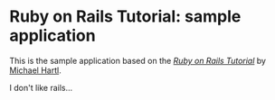 # Ruby on Rails Tutorial: sample application

This is the sample application based on 
the [*Ruby on Rails Tutorial*](http://railstutorial.org/)
by [Michael Hartl](http://michaelhartl.com/).

I don't like rails...
